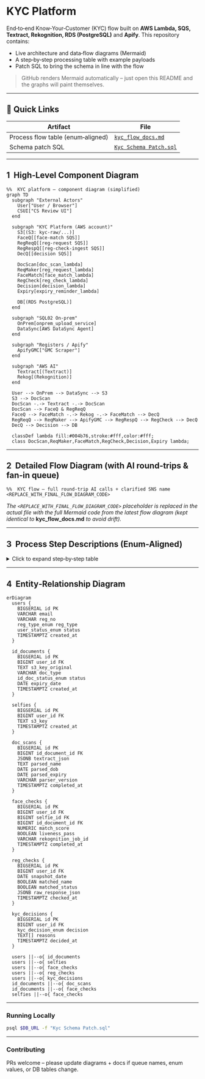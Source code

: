 # KYC Platform

End‑to‑end Know‑Your‑Customer (KYC) flow built on **AWS Lambda, SQS, Textract, Rekognition, RDS (PostgreSQL)** and **Apify**.  This repository contains:

* Live architecture and data‑flow diagrams (Mermaid)
* A step‑by‑step processing table with example payloads
* Patch SQL to bring the schema in line with the flow

> GitHub renders Mermaid automatically – just open this README and the graphs will paint themselves.

---

## 📁 Quick Links

| Artifact                          | File                                                 |
| --------------------------------- | ---------------------------------------------------- |
| Process flow table (enum‑aligned) | [`kyc_flow_docs.md`](./kyc_flow_docs.md)             |
| Schema patch SQL                  | [`Kyc Schema Patch.sql`](./Kyc%20Schema%20Patch.sql) |

---

## 1  High‑Level Component Diagram

```mermaid
%%  KYC platform – component diagram (simplified)
graph TD
  subgraph "External Actors"
    User["User / Browser"]
    CSUI["CS Review UI"]
  end

  subgraph "KYC Platform (AWS account)"
    S3[(S3: kyc-raw/...)]
    FaceQ[[face-match SQS]]
    RegReqQ[[reg-request SQS]]
    RegRespQ[[reg-check-ingest SQS]]
    DecQ[[decision SQS]]

    DocScan[doc_scan_lambda]
    ReqMaker[reg_request_lambda]
    FaceMatch[face_match_lambda]
    RegCheck[reg_check_lambda]
    Decision[decision_lambda]
    Expiry[expiry_reminder_lambda]

    DB[(RDS PostgreSQL)]
  end

  subgraph "SQL02 On‑prem"
    OnPrem[onprem_upload_service]
    DataSync[AWS DataSync Agent]
  end

  subgraph "Registers / Apify"
    ApifyGMC["GMC Scraper"]
  end

  subgraph "AWS AI"
    Textract[(Textract)]
    Rekog[(Rekognition)]
  end

  User --> OnPrem --> DataSync --> S3
  S3 --> DocScan
  DocScan -.-> Textract -.-> DocScan
  DocScan --> FaceQ & RegReqQ
  FaceQ --> FaceMatch -.-> Rekog -.-> FaceMatch --> DecQ
  RegReqQ --> ReqMaker --> ApifyGMC --> RegRespQ --> RegCheck --> DecQ
  DecQ --> Decision --> DB

  classDef lambda fill:#004b76,stroke:#fff,color:#fff;
  class DocScan,ReqMaker,FaceMatch,RegCheck,Decision,Expiry lambda;
```

---

## 2  Detailed Flow Diagram (with AI round‑trips & fan‑in queue)

```mermaid
%%  KYC flow – full round‑trip AI calls + clarified SNS name
<REPLACE_WITH_FINAL_FLOW_DIAGRAM_CODE>
```

*The `<REPLACE_WITH_FINAL_FLOW_DIAGRAM_CODE>` placeholder is replaced in the actual file with the full Mermaid code from the latest flow diagram (kept identical to* **kyc\_flow\_docs.md** *to avoid drift).*

---

## 3  Process Step Descriptions (Enum-Aligned)

<details>
<summary>Click to expand step‑by‑step table</summary>

| Step   | Trigger / Source                        | Service                  | Action                            | DB Writes                                                       | Example Columns                                                                                                        | Next                                  |
| ------ | --------------------------------------- | ------------------------ | --------------------------------- | --------------------------------------------------------------- | ---------------------------------------------------------------------------------------------------------------------- | ------------------------------------- |
| **0**  | User uploads ID & selfie → on-prem → S3 | `onprem_upload_service`  | Accept files, create user/doc     | `users` INSERT<br>`id_documents` INSERT (`status='NEW'`)        | - `email = dr.jane@example.com`<br>- `reg_no = 6143219`<br>- `status = PENDING`<br>- `doc_type = passport`             | *(none)*                              |
| **1**  | `S3:ObjectCreated` event                | `doc_scan_lambda`        | Textract OCR, parse metadata      | `doc_scans` INSERT<br>`selfies` INSERT<br>`id_documents` UPDATE | - `parsed_name = JANE ANN DOE`<br>- `parsed_dob = 1985-02-14`<br>- `expiry_date = 2032-05-01`<br>- `status = OCR_DONE` | `face-match` SQS<br>`reg-request` SQS |
| **2**  | SQS: face-match                         | `face_match_lambda`      | Rekognition face + liveness check | `face_checks` INSERT                                            | - `match_score = 0.93`<br>- `liveness_pass = true`                                                                     | `decision` SQS                        |
| **3**  | SQS: reg-request                        | `reg_request_lambda`     | Call Apify scraper (async)        | —                                                               | —                                                                                                                      | *(wait Apify)*                        |
| **3a** | Apify returns result                    | *(Apify)*                | Publish response to SQS           | —                                                               | —                                                                                                                      | `reg-check-ingest` SQS                |
| **3b** | SQS: reg-check-ingest                   | `reg_check_lambda`       | Store register results            | `reg_checks` INSERT                                             | - `matched_name = true`<br>- `matched_status = true`                                                                   | `decision` SQS                        |
| **4**  | SQS: decision                           | `decision_lambda`        | Aggregate and decide KYC result   | `kyc_decisions` INSERT<br>`users` UPDATE                        | - `decision = PASS`<br>- `status = VERIFIED`                                                                           | SNS / Email                           |
| **5**  | Manual override                         | —                        | CS approves / rejects             | `kyc_decisions` UPDATE<br>`users` UPDATE                        | —                                                                                                                      | —                                     |
| **6**  | Weekly CloudWatch Event                 | `expiry_reminder_lambda` | Notify about expiring IDs         | *(read-only)*                                                   | - IDs within 90/30/7 days                                                                                              | Notify topic                          |

</details>

---

## 4  Entity‑Relationship Diagram

```mermaid
erDiagram
  users {
    BIGSERIAL id PK
    VARCHAR email
    VARCHAR reg_no
    reg_type_enum reg_type
    user_status_enum status
    TIMESTAMPTZ created_at
  }

  id_documents {
    BIGSERIAL id PK
    BIGINT user_id FK
    TEXT s3_key_original
    VARCHAR doc_type
    id_doc_status_enum status
    DATE expiry_date
    TIMESTAMPTZ created_at
  }

  selfies {
    BIGSERIAL id PK
    BIGINT user_id FK
    TEXT s3_key
    TIMESTAMPTZ created_at
  }

  doc_scans {
    BIGSERIAL id PK
    BIGINT id_document_id FK
    JSONB textract_json
    TEXT parsed_name
    DATE parsed_dob
    DATE parsed_expiry
    VARCHAR parser_version
    TIMESTAMPTZ completed_at
  }

  face_checks {
    BIGSERIAL id PK
    BIGINT user_id FK
    BIGINT selfie_id FK
    BIGINT id_document_id FK
    NUMERIC match_score
    BOOLEAN liveness_pass
    VARCHAR rekognition_job_id
    TIMESTAMPTZ completed_at
  }

  reg_checks {
    BIGSERIAL id PK
    BIGINT user_id FK
    DATE snapshot_date
    BOOLEAN matched_name
    BOOLEAN matched_status
    JSONB raw_response_json
    TIMESTAMPTZ checked_at
  }

  kyc_decisions {
    BIGSERIAL id PK
    BIGINT user_id FK
    kyc_decision_enum decision
    TEXT[] reasons
    TIMESTAMPTZ decided_at
  }

  users ||--o{ id_documents
  users ||--o{ selfies
  users ||--o{ face_checks
  users ||--o{ reg_checks
  users ||--o{ kyc_decisions
  id_documents ||--o{ doc_scans
  id_documents ||--o{ face_checks
  selfies ||--o{ face_checks
```

---

### Running Locally

```bash
psql $DB_URL -f "Kyc Schema Patch.sql"
```

---

### Contributing

PRs welcome – please update diagrams + docs if queue names, enum values, or DB tables change.
